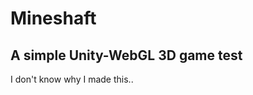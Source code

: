<h1> Mineshaft </h1>
<h2> A simple Unity-WebGL 3D game test</h2>

<p> I don't know why I made this..  </p>
